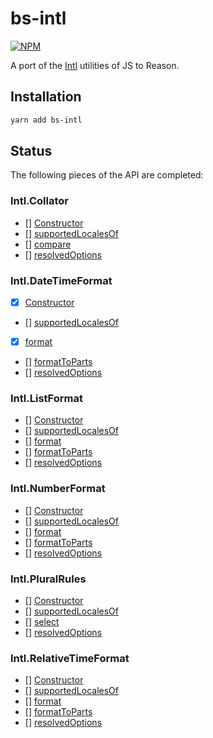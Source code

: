 # bs-intl

[![NPM](https://nodei.co/npm/bs-intl.png?compact=true)](https://nodei.co/npm/bs-intl/)

A port of the [Intl](https://developer.mozilla.org/en-US/docs/Web/JavaScript/Reference/Global_Objects/Intl) utilities of JS to Reason.

## Installation

```bash
yarn add bs-intl
```

## Status

The following pieces of the API are completed:

### Intl.Collator

- [] [Constructor](https://developer.mozilla.org/en-US/docs/Web/JavaScript/Reference/Global_Objects/Collator)
- [] [supportedLocalesOf](https://developer.mozilla.org/en-US/docs/Web/JavaScript/Reference/Global_Objects/Collator/supportedLocalesOf)
- [] [compare](https://developer.mozilla.org/en-US/docs/Web/JavaScript/Reference/Global_Objects/Collator/compare)
- [] [resolvedOptions](https://developer.mozilla.org/en-US/docs/Web/JavaScript/Reference/Global_Objects/Collator/resolvedOptions)

### Intl.DateTimeFormat

- [x] [Constructor](https://developer.mozilla.org/en-US/docs/Web/JavaScript/Reference/Global_Objects/DateTimeFormat)
- [] [supportedLocalesOf](https://developer.mozilla.org/en-US/docs/Web/JavaScript/Reference/Global_Objects/DateTimeFormat/supportedLocalesOf)
- [x] [format](https://developer.mozilla.org/en-US/docs/Web/JavaScript/Reference/Global_Objects/DateTimeFormat/format)
- [] [formatToParts](https://developer.mozilla.org/en-US/docs/Web/JavaScript/Reference/Global_Objects/DateTimeFormat/formatToParts)
- [] [resolvedOptions](https://developer.mozilla.org/en-US/docs/Web/JavaScript/Reference/Global_Objects/DateTimeFormat/resolvedOptions)

### Intl.ListFormat

- [] [Constructor](https://developer.mozilla.org/en-US/docs/Web/JavaScript/Reference/Global_Objects/ListFormat)
- [] [supportedLocalesOf](https://developer.mozilla.org/en-US/docs/Web/JavaScript/Reference/Global_Objects/ListFormat/supportedLocalesOf)
- [] [format](https://developer.mozilla.org/en-US/docs/Web/JavaScript/Reference/Global_Objects/ListFormat/format)
- [] [formatToParts](https://developer.mozilla.org/en-US/docs/Web/JavaScript/Reference/Global_Objects/ListFormat/formatToParts)
- [] [resolvedOptions](https://developer.mozilla.org/en-US/docs/Web/JavaScript/Reference/Global_Objects/ListFormat/resolvedOptions)

### Intl.NumberFormat

- [] [Constructor](https://developer.mozilla.org/en-US/docs/Web/JavaScript/Reference/Global_Objects/NumberFormat)
- [] [supportedLocalesOf](https://developer.mozilla.org/en-US/docs/Web/JavaScript/Reference/Global_Objects/NumberFormat/supportedLocalesOf)
- [] [format](https://developer.mozilla.org/en-US/docs/Web/JavaScript/Reference/Global_Objects/NumberFormat/format)
- [] [formatToParts](https://developer.mozilla.org/en-US/docs/Web/JavaScript/Reference/Global_Objects/NumberFormat/formatToParts)
- [] [resolvedOptions](https://developer.mozilla.org/en-US/docs/Web/JavaScript/Reference/Global_Objects/NumberFormat/resolvedOptions)

### Intl.PluralRules

- [] [Constructor](https://developer.mozilla.org/en-US/docs/Web/JavaScript/Reference/Global_Objects/PluralRules)
- [] [supportedLocalesOf](https://developer.mozilla.org/en-US/docs/Web/JavaScript/Reference/Global_Objects/PluralRules/supportedLocalesOf)
- [] [select](https://developer.mozilla.org/en-US/docs/Web/JavaScript/Reference/Global_Objects/PluralRules/select)
- [] [resolvedOptions](https://developer.mozilla.org/en-US/docs/Web/JavaScript/Reference/Global_Objects/PluralRules/resolvedOptions)

### Intl.RelativeTimeFormat

- [] [Constructor](https://developer.mozilla.org/en-US/docs/Web/JavaScript/Reference/Global_Objects/RelativeTimeFormat)
- [] [supportedLocalesOf](https://developer.mozilla.org/en-US/docs/Web/JavaScript/Reference/Global_Objects/RelativeTimeFormat/supportedLocalesOf)
- [] [format](https://developer.mozilla.org/en-US/docs/Web/JavaScript/Reference/Global_Objects/RelativeTimeFormat/format)
- [] [formatToParts](https://developer.mozilla.org/en-US/docs/Web/JavaScript/Reference/Global_Objects/RelativeTimeFormat/formatToParts)
- [] [resolvedOptions](https://developer.mozilla.org/en-US/docs/Web/JavaScript/Reference/Global_Objects/RelativeTimeFormat/resolvedOptions)